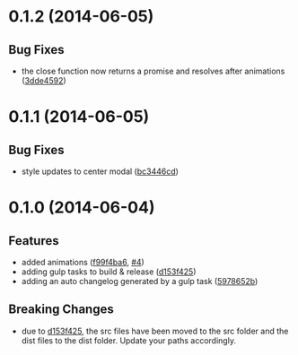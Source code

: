 <a name="0.1.2"></a>
# 0.1.2 (2014-06-05)


## Bug Fixes

- the close function now returns a promise and resolves after animations
 ([3dde4592](https://github.com/ocombe/ocModal/commit/3dde4592bace1b836b2aa4dde8e3ee9a201e31f0))


<a name="0.1.1"></a>
# 0.1.1 (2014-06-05)


## Bug Fixes

- style updates to center modal
 ([bc3446cd](https://github.com/ocombe/ocModal/commit/bc3446cdac3e9f1bf32705814a189b6755b42da2))


<a name="0.1.0"></a>
# 0.1.0 (2014-06-04)


## Features

- added animations
 ([f99f4ba6](https://github.com/ocombe/ocModal/commit/f99f4ba66f808e3760ea67120792a5af6eace63d),
 [#4](https://github.com/ocombe/ocModal/issues/4))
- adding gulp tasks to build & release
 ([d153f425](https://github.com/ocombe/ocModal/commit/d153f425f0e375d9cd8a39ffbf93047c326eb2b0))
- adding an auto changelog generated by a gulp task
 ([5978652b](https://github.com/ocombe/ocModal/commit/5978652b883f14255ac63a0c1bda0af32a747bca))


## Breaking Changes

- due to [d153f425](https://github.com/ocombe/ocModal/commit/d153f425f0e375d9cd8a39ffbf93047c326eb2b0),
  the src files have been moved to the src folder and the dist files to the dist folder. Update your paths accordingly.

